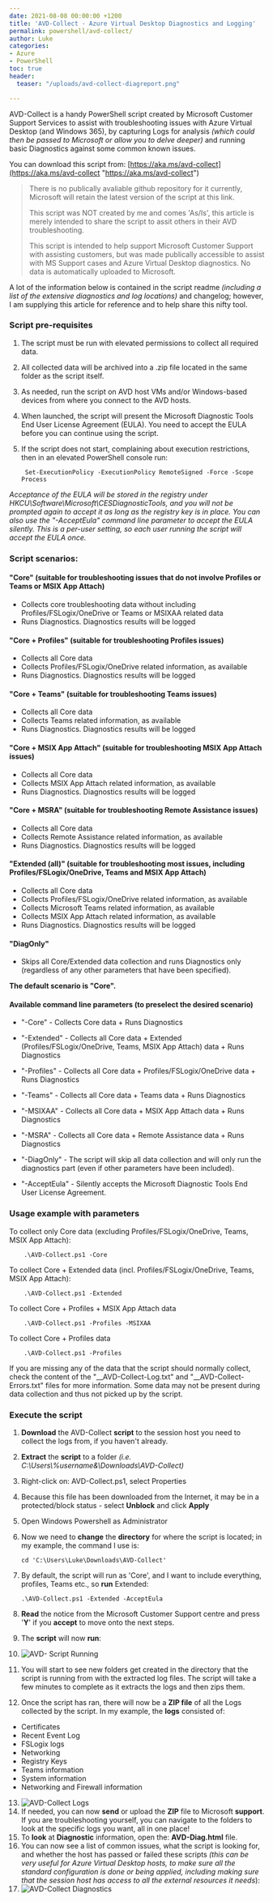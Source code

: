 ```yaml
---
date: 2021-08-08 00:00:00 +1200
title: 'AVD-Collect - Azure Virtual Desktop Diagnostics and Logging'
permalink: powershell/avd-collect/
author: Luke
categories:
- Azure
- PowerShell
toc: true
header:
  teaser: "/uploads/avd-collect-diagreport.png"

---
```

AVD-Collect is a handy PowerShell script created by Microsoft Customer Support Services to assist with troubleshooting issues with Azure Virtual Desktop (and Windows 365), by capturing Logs for analysis _(which could then be passed to Microsoft or allow you to delve deeper)_ and running basic Diagnostics against some common known issues.

You can download this script from: [https://aka.ms/avd-collect](https://aka.ms/avd-collect "https://aka.ms/avd-collect")

> There is no publically avaliable github repository for it currently, Microsoft will retain the latest version of the script at this link.
>
> This script was NOT created by me and comes 'As/Is', this article is merely intended to share the script to assit others in their AVD troubleshooting.
>
> This script is intended to help support Microsoft Customer Support with assisting customers, but was made publically accessible to assist with MS Support cases and Azure Virtual Desktop diagnostics. No data is automatically uploaded to Microsoft.

A lot of the information below is contained in the script readme _(including a list of the extensive diagnostics and log locations)_ and changelog; however, I am supplying this article for reference and to help share this nifty tool.

### Script pre-requisites

1. The script must be run with elevated permissions to collect all required data.
2. All collected data will be archived into a .zip file located in the same folder as the script itself.
3. As needed, run the script on AVD host VMs and/or Windows-based devices from where you connect to the AVD hosts.
4. When launched, the script will present the Microsoft Diagnostic Tools End User License Agreement (EULA). You need to accept the EULA before you can continue using the script.
5. If the script does not start, complaining about execution restrictions, then in an elevated PowerShell console run:

       	Set-ExecutionPolicy -ExecutionPolicy RemoteSigned -Force -Scope Process

_Acceptance of the EULA will be stored in the registry under HKCU\\Software\\Microsoft\\CESDiagnosticTools, and you will not be prompted again to accept it as long as the registry key is in place._ _You can also use the "-AcceptEula" command line parameter to accept the EULA silently._ _This is a per-user setting, so each user running the script will accept the EULA once._

### Script scenarios:

#### "Core" (suitable for troubleshooting issues that do not involve Profiles or Teams or MSIX App Attach)

* Collects core troubleshooting data without including Profiles/FSLogix/OneDrive or Teams or MSIXAA related data
* Runs Diagnostics. Diagnostics results will be logged

#### "Core + Profiles" (suitable for troubleshooting Profiles issues)

* Collects all Core data
* Collects Profiles/FSLogix/OneDrive related information, as available
* Runs Diagnostics. Diagnostics results will be logged

#### "Core + Teams" (suitable for troubleshooting Teams issues)

* Collects all Core data
* Collects Teams related information, as available
* Runs Diagnostics. Diagnostics results will be logged

#### "Core + MSIX App Attach" (suitable for troubleshooting MSIX App Attach issues)

* Collects all Core data
* Collects MSIX App Attach related information, as available
* Runs Diagnostics. Diagnostics results will be logged

#### "Core + MSRA" (suitable for troubleshooting Remote Assistance issues)

* Collects all Core data
* Collects Remote Assistance related information, as available
* Runs Diagnostics. Diagnostics results will be logged

#### "Extended (all)" (suitable for troubleshooting most issues, including Profiles/FSLogix/OneDrive, Teams and MSIX App Attach)

* Collects all Core data
* Collects Profiles/FSLogix/OneDrive related information, as available
* Collects Microsoft Teams related information, as available
* Collects MSIX App Attach related information, as available
* Runs Diagnostics. Diagnostics results will be logged

#### "DiagOnly"

* Skips all Core/Extended data collection and runs Diagnostics only (regardless of any other parameters that have been specified).

**The default scenario is "Core".​​​​​​​**

#### Available command line parameters (to preselect the desired scenario)

* "-Core" - Collects Core data + Runs Diagnostics


* "-Extended" - Collects all Core data + Extended (Profiles/FSLogix/OneDrive, Teams, MSIX App Attach) data + Runs Diagnostics
* "-Profiles" - Collects all Core data + Profiles/FSLogix/OneDrive data + Runs Diagnostics
* "-Teams" - Collects all Core data + Teams data + Runs Diagnostics
* "-MSIXAA" - Collects all Core data + MSIX App Attach data + Runs Diagnostics
* "-MSRA" - Collects all Core data + Remote Assistance data + Runs Diagnostics
* "-DiagOnly" - The script will skip all data collection and will only run the diagnostics part (even if other parameters have been included).
* "-AcceptEula" - Silently accepts the Microsoft Diagnostic Tools End User License Agreement.

### Usage example with parameters

To collect only Core data (excluding Profiles/FSLogix/OneDrive, Teams, MSIX App Attach):

    	.\AVD-Collect.ps1 -Core

To collect Core + Extended data (incl. Profiles/FSLogix/OneDrive, Teams, MSIX App Attach):

    	.\AVD-Collect.ps1 -Extended

To collect Core + Profiles + MSIX App Attach data

    	.\AVD-Collect.ps1 -Profiles -MSIXAA

To collect Core + Profiles data

    	.\AVD-Collect.ps1 -Profiles

​​​​​​​If you are missing any of the data that the script should normally collect, check the content of the "__AVD-Collect-Log.txt" and "__AVD-Collect-Errors.txt" files for more information. Some data may not be present during data collection and thus not picked up by the script.

### Execute the script

 1. **Download** the AVD-Collect **script** to the session host you need to collect the logs from, if you haven't already.
 2. **Extract** the **script** to a folder _(i.e. C:\\Users\\%username&\\Downloads\\AVD-Collect)_
 3. Right-click on: AVD-Collect.ps1, select Properties
 4. Because this file has been downloaded from the Internet, it may be in a protected/block status - select **Unblock** and click **Apply**
 5. Open Windows Powershell as Administrator
 6. Now we need to **change** the **directory** for where the script is located; in my example, the command I use is:

        cd 'C:\Users\Luke\Downloads\AVD-Collect'
 7. By default, the script will run as 'Core', and I want to include everything, profiles, Teams etc., so **run** Extended:  

        .\AVD-Collect.ps1 -Extended -AcceptEula
 8. **Read** the notice from the Microsoft Customer Support centre and press '**Y**' if you **accept** to move onto the next steps.
 9. The **script** will now **run**:
10. ![AVD- Script Running](/uploads/avd-collect_running.png "AVD- Script Running")
11. You will start to see new folders get created in the directory that the script is running from with the extracted log files. The script will take a few minutes to complete as it extracts the logs and then zips them.
12. Once the script has ran, there will now be a **ZIP file** of all the Logs collected by the script. In my example, the **logs** consisted of:

* Certificates
* Recent Event Log
* FSLogix logs
* Networking
* Registry Keys
* Teams information
* System information
* Networking and Firewall information

13. ![AVD-Collect Logs](/uploads/avd-collect-postrun.png "AVD-Collect Logs")
14. If needed, you can now **send** or upload the **ZIP** file to Microsoft **support**. If you are troubleshooting yourself, you can navigate to the folders to look at the specific logs you want, all in one place!
15. To **look** at **Diagnostic** information, open the: **AVD-Diag.html** file.
16. You can now see a list of common issues, what the script is looking for, and whether the host has passed or failed these scripts _(this can be very useful for Azure Virtual Desktop hosts, to make sure all the standard configuration is done or being applied, including making sure that the session host has access to all the external resources it needs_):
17. ![AVD-Collect Diagnostics](/uploads/avd-collect-diagreport.png "AVD-Collect Diagnostics")